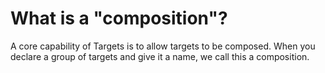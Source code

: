 # What is a "composition"?

A core capability of Targets is to allow targets to be composed. When you declare a group of targets and give it a name, we call this a composition.
